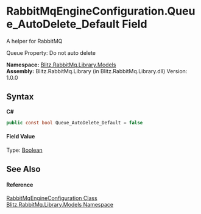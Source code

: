 # RabbitMqEngineConfiguration.Queue_AutoDelete_Default Field
A helper for RabbitMQ 

Queue Property: Do not auto delete

**Namespace:**&nbsp;<a href="bb73495b-4531-c442-c903-5f85788dac41.md">Blitz.RabbitMq.Library.Models</a><br />**Assembly:**&nbsp;Blitz.RabbitMq.Library (in Blitz.RabbitMq.Library.dll) Version: 1.0.0

## Syntax

**C#**<br />
``` C#
public const bool Queue_AutoDelete_Default = false
```


#### Field Value
Type: <a href="https://docs.microsoft.com/dotnet/api/system.boolean" target="_blank">Boolean</a>

## See Also


#### Reference
<a href="97e19ee0-0520-07e4-4558-0887bacbdad5.md">RabbitMqEngineConfiguration Class</a><br /><a href="bb73495b-4531-c442-c903-5f85788dac41.md">Blitz.RabbitMq.Library.Models Namespace</a><br />